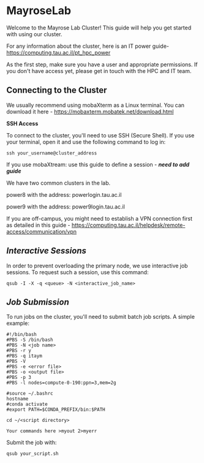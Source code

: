 # MayroseLab
Welcome to the Mayrose Lab Cluster! This guide will help you get started with using our cluster.

For any information about the cluster, here is an IT power guide- https://computing.tau.ac.il/pt_hpc_power

As the first step, make sure you have a user and appropriate permissions. If you don't have access yet, please get in touch with the HPC and IT team. 

**Connecting to the Cluster**
------
We usually recommend using mobaXterm as a Linux terminal.
You can download it here - https://mobaxterm.mobatek.net/download.html


**SSH Access**

To connect to the cluster, you'll need to use SSH (Secure Shell). If you use your terminal, open it and use the following command to log in:
```
ssh your_username@cluster_address
```
If you use mobaXtream: use this guide to define a session - ***need to add guide*** 

We have two common clusters in the lab. 

power8 with the address: powerlogin.tau.ac.il

power9 with the address: power9login.tau.ac.il

If you are off-campus, you might need to establish a VPN connection first as detailed in this guide - https://computing.tau.ac.il/helpdesk/remote-access/communication/vpn

*Interactive Sessions*
------
In order to prevent overloading the primary node, we use interactive job sessions. To request such a session, use this command:
```
qsub -I -X -q <queue> -N <interactive_job_name>
```

*Job Submission*
------
To run jobs on the cluster, you'll need to submit batch job scripts. A simple example:
```
#!/bin/bash
#PBS -S /bin/bash
#PBS -N <job name>
#PBS -r y
#PBS -q itaym
#PBS -V
#PBS -e <error file>
#PBS -o <output file>
#PBS -p 3
#PBS -l nodes=compute-0-190:ppn=3,mem=2g

#source ~/.bashrc
hostname
#conda activate
#export PATH=$CONDA_PREFIX/bin:$PATH

cd ~/<script directory> 

Your commands here >myout 2>myerr
```

Submit the job with:
```
qsub your_script.sh
```



